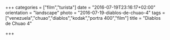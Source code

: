 +++
categories = ["film","turista"]
date = "2016-07-19T23:16:17+02:00"
orientation = "landscape"
photo = "2016-07-19-diablos-de-chuao-4"
tags = ["venezuela","chuao","diablos","kodak","portra 400","film"]
title = "Diablos de Chuao 4"

+++
